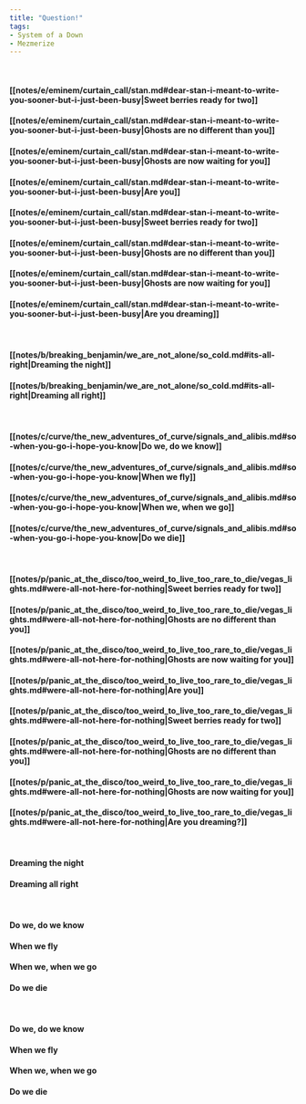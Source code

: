 ```yaml
---
title: "Question!"
tags:
- System of a Down
- Mezmerize
---
```

&nbsp;
#### [[notes/e/eminem/curtain_call/stan.md#dear-stan-i-meant-to-write-you-sooner-but-i-just-been-busy|Sweet berries ready for two]]
#### [[notes/e/eminem/curtain_call/stan.md#dear-stan-i-meant-to-write-you-sooner-but-i-just-been-busy|Ghosts are no different than you]]
#### [[notes/e/eminem/curtain_call/stan.md#dear-stan-i-meant-to-write-you-sooner-but-i-just-been-busy|Ghosts are now waiting for you]]
#### [[notes/e/eminem/curtain_call/stan.md#dear-stan-i-meant-to-write-you-sooner-but-i-just-been-busy|Are you]]
#### [[notes/e/eminem/curtain_call/stan.md#dear-stan-i-meant-to-write-you-sooner-but-i-just-been-busy|Sweet berries ready for two]]
#### [[notes/e/eminem/curtain_call/stan.md#dear-stan-i-meant-to-write-you-sooner-but-i-just-been-busy|Ghosts are no different than you]]
#### [[notes/e/eminem/curtain_call/stan.md#dear-stan-i-meant-to-write-you-sooner-but-i-just-been-busy|Ghosts are now waiting for you]]
#### [[notes/e/eminem/curtain_call/stan.md#dear-stan-i-meant-to-write-you-sooner-but-i-just-been-busy|Are you dreaming]]
&nbsp;
#### [[notes/b/breaking_benjamin/we_are_not_alone/so_cold.md#its-all-right|Dreaming the night]]
#### [[notes/b/breaking_benjamin/we_are_not_alone/so_cold.md#its-all-right|Dreaming all right]]
&nbsp;
#### [[notes/c/curve/the_new_adventures_of_curve/signals_and_alibis.md#so-when-you-go-i-hope-you-know|Do we, do we know]]
#### [[notes/c/curve/the_new_adventures_of_curve/signals_and_alibis.md#so-when-you-go-i-hope-you-know|When we fly]]
#### [[notes/c/curve/the_new_adventures_of_curve/signals_and_alibis.md#so-when-you-go-i-hope-you-know|When we, when we go]]
#### [[notes/c/curve/the_new_adventures_of_curve/signals_and_alibis.md#so-when-you-go-i-hope-you-know|Do we die]]
&nbsp;
#### [[notes/p/panic_at_the_disco/too_weird_to_live_too_rare_to_die/vegas_lights.md#were-all-not-here-for-nothing|Sweet berries ready for two]]
#### [[notes/p/panic_at_the_disco/too_weird_to_live_too_rare_to_die/vegas_lights.md#were-all-not-here-for-nothing|Ghosts are no different than you]]
#### [[notes/p/panic_at_the_disco/too_weird_to_live_too_rare_to_die/vegas_lights.md#were-all-not-here-for-nothing|Ghosts are now waiting for you]]
#### [[notes/p/panic_at_the_disco/too_weird_to_live_too_rare_to_die/vegas_lights.md#were-all-not-here-for-nothing|Are you]]
#### [[notes/p/panic_at_the_disco/too_weird_to_live_too_rare_to_die/vegas_lights.md#were-all-not-here-for-nothing|Sweet berries ready for two]]
#### [[notes/p/panic_at_the_disco/too_weird_to_live_too_rare_to_die/vegas_lights.md#were-all-not-here-for-nothing|Ghosts are no different than you]]
#### [[notes/p/panic_at_the_disco/too_weird_to_live_too_rare_to_die/vegas_lights.md#were-all-not-here-for-nothing|Ghosts are now waiting for you]]
#### [[notes/p/panic_at_the_disco/too_weird_to_live_too_rare_to_die/vegas_lights.md#were-all-not-here-for-nothing|Are you dreaming?]]
&nbsp;
#### Dreaming the night
#### Dreaming all right
&nbsp;
#### Do we, do we know
#### When we fly
#### When we, when we go
#### Do we die
&nbsp;
#### Do we, do we know
#### When we fly
#### When we, when we go
#### Do we die
